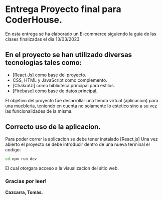 # Entrega Proyecto final para CoderHouse.
En esta entrega se ha elaborado un E-commerce siguiendo la guia de las clases finalizadas el dia 13/03/2023.

## En el proyecto se han utilizado diversas tecnologias tales como:

- [React.Js] como base del proyecto.
- CSS, HTML y JavaScript como complemento.
- [ChakraUI] como biblioteca principal para estilos.
- [Firebase] como base de datos principal.

El objetivo del proyecto fue desarrollar una tienda virtual (aplicacion) para una muebleria, teniendo en cuenta no solamente lo estetico sino a su vez las funcionalidades de la misma.

## Correcto uso de la aplicacion.

Para poder correr la aplicacion se debe tener instalado [React.js]
Una vez abierto el proyecto se debe introducir dentro de una nueva terminal el codigo:
```sh
cd npm run dev
```
El cual otorgara acceso a la visualizacion del sitio web.

### Gracias por leer!

**Cazcarra, Tomás.**

